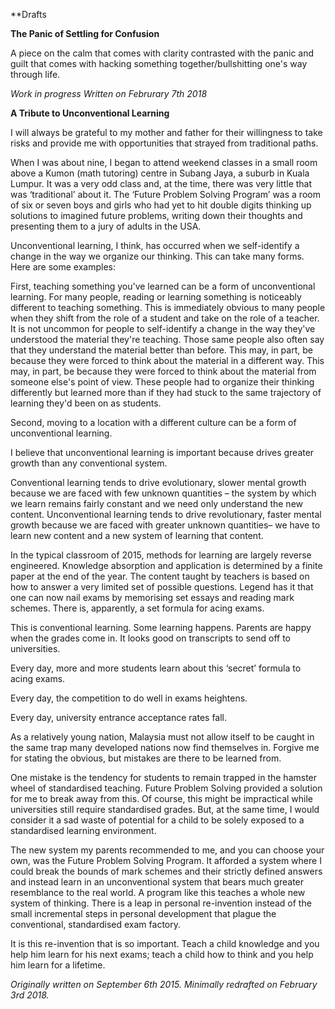 **Drafts

**The Panic of Settling for Confusion** 

A piece on the calm that comes with clarity contrasted with the panic and guilt that comes with hacking something together/bullshitting one's way through life.

*Work in progress*
*Written on Februrary 7th 2018*

**A Tribute to Unconventional Learning**

I will always be grateful to my mother and father for their willingness to take risks and provide me with opportunities that strayed from traditional paths.

When I was about nine, I began to attend weekend classes in a small room above a Kumon (math tutoring) centre in Subang Jaya, a suburb in Kuala Lumpur. It was a very odd class and, at the time, there was very little that was ‘traditional’ about it. The ‘Future Problem Solving Program’ was a room of six or seven boys and girls who had yet to hit double digits thinking up solutions to imagined future problems, writing down their thoughts and presenting them to a jury of adults in the USA.  

Unconventional learning, I think, has occurred when we self-identify a change in the way we organize our thinking. This can take many forms. Here are some examples:

First, teaching something you've learned can be a form of unconventional learning. For many people, reading or learning something is noticeably different to teaching something. This is immediately obvious to many people when they shift from the role of a student and take on the role of a teacher. It is not uncommon for people to self-identify a change in the way they've understood the material they're teaching. Those same people also often say that they understand the material better than before. This may, in part, be because they were forced to think about the material in a different way. This may, in part, be because they were forced to think about the material from someone else's point of view. These people had to organize their thinking differently but learned more than if they had stuck to the same trajectory of learning they'd been on as students.

Second, moving to a location with a different culture can be a form of unconventional learning. 

I believe that unconventional learning is important because drives greater growth than any conventional system.

Conventional learning tends to drive evolutionary, slower mental growth because we are faced with few unknown quantities – the system by which we learn remains fairly constant and we need only understand the new content. Unconventional learning tends to drive revolutionary, faster mental growth because we are faced with greater unknown quantities– we have to learn new content and a new system of learning that content.



In the typical classroom of 2015, methods for learning are largely reverse engineered. Knowledge absorption and application is determined by a finite paper at the end of the year. The content taught by teachers is based on how to answer a very limited set of possible questions. Legend has it that one can now nail exams by memorising set essays and reading mark schemes. There is, apparently, a set formula for acing exams.

This is conventional learning. Some learning happens. Parents are happy when the grades come in. It looks good on transcripts to send off to universities.

Every day, more and more students learn about this ‘secret’ formula to acing exams.

Every day, the competition to do well in exams heightens. 

Every day, university entrance acceptance rates fall.

As a relatively young nation, Malaysia must not allow itself to be caught in the same trap many developed nations now find themselves in. Forgive me for stating the obvious, but mistakes are there to be learned from.

One mistake is the tendency for students to remain trapped in the hamster wheel of standardised teaching. Future Problem Solving provided a solution for me to break away from this. Of course, this might be impractical while universities still require standardised grades. But, at the same time, I would consider it a sad waste of potential for a child to be solely exposed to a standardised learning environment.

The new system my parents recommended to me, and you can choose your own, was the Future Problem Solving Program. It afforded a system where I could break the bounds of mark schemes and their strictly defined answers and instead learn in an unconventional system that bears much greater resemblance to the real world. A program like this teaches a whole new system of thinking. There is a leap in personal re-invention instead of the small incremental steps in personal development that plague the conventional, standardised exam factory.

It is this re-invention that is so important. Teach a child knowledge and you help him learn for his next exams; teach a child how to think and you help him learn for a lifetime. 

*Originally written on September 6th 2015. Minimally redrafted on February 3rd 2018.*
